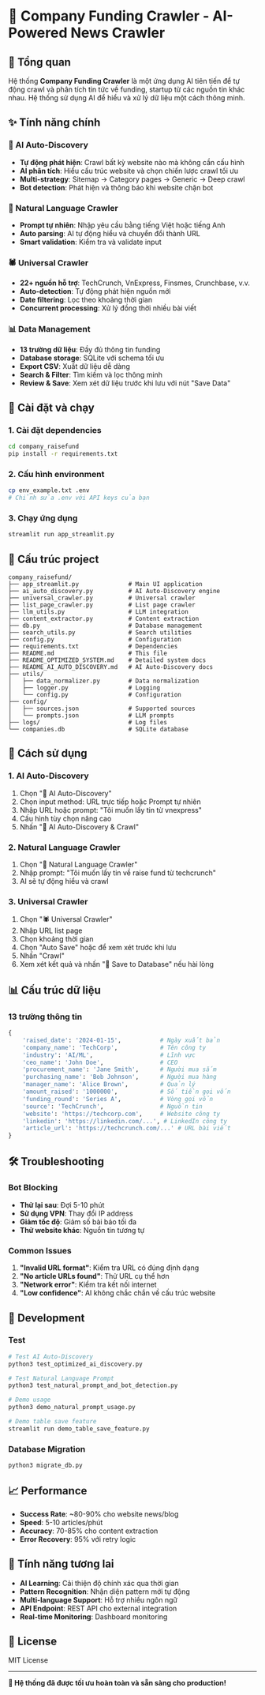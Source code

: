 # 🚀 Company Funding Crawler - AI-Powered News Crawler

## 🎯 Tổng quan

Hệ thống **Company Funding Crawler** là một ứng dụng AI tiên tiến để tự động crawl và phân tích tin tức về funding, startup từ các nguồn tin khác nhau. Hệ thống sử dụng AI để hiểu và xử lý dữ liệu một cách thông minh.

## ✨ Tính năng chính

### 🤖 AI Auto-Discovery
- **Tự động phát hiện**: Crawl bất kỳ website nào mà không cần cấu hình
- **AI phân tích**: Hiểu cấu trúc website và chọn chiến lược crawl tối ưu
- **Multi-strategy**: Sitemap → Category pages → Generic → Deep crawl
- **Bot detection**: Phát hiện và thông báo khi website chặn bot

### 🤖 Natural Language Crawler
- **Prompt tự nhiên**: Nhập yêu cầu bằng tiếng Việt hoặc tiếng Anh
- **Auto parsing**: AI tự động hiểu và chuyển đổi thành URL
- **Smart validation**: Kiểm tra và validate input

### 🕷️ Universal Crawler
- **22+ nguồn hỗ trợ**: TechCrunch, VnExpress, Finsmes, Crunchbase, v.v.
- **Auto-detection**: Tự động phát hiện nguồn mới
- **Date filtering**: Lọc theo khoảng thời gian
- **Concurrent processing**: Xử lý đồng thời nhiều bài viết

### 📊 Data Management
- **13 trường dữ liệu**: Đầy đủ thông tin funding
- **Database storage**: SQLite với schema tối ưu
- **Export CSV**: Xuất dữ liệu dễ dàng
- **Search & Filter**: Tìm kiếm và lọc thông minh
- **Review & Save**: Xem xét dữ liệu trước khi lưu với nút "Save Data"

## 🚀 Cài đặt và chạy

### 1. Cài đặt dependencies
```bash
cd company_raisefund
pip install -r requirements.txt
```

### 2. Cấu hình environment
```bash
cp env_example.txt .env
# Chỉnh sửa .env với API keys của bạn
```

### 3. Chạy ứng dụng
```bash
streamlit run app_streamlit.py
```

## 📁 Cấu trúc project

```
company_raisefund/
├── app_streamlit.py              # Main UI application
├── ai_auto_discovery.py          # AI Auto-Discovery engine
├── universal_crawler.py          # Universal crawler
├── list_page_crawler.py          # List page crawler
├── llm_utils.py                  # LLM integration
├── content_extractor.py          # Content extraction
├── db.py                         # Database management
├── search_utils.py               # Search utilities
├── config.py                     # Configuration
├── requirements.txt              # Dependencies
├── README.md                     # This file
├── README_OPTIMIZED_SYSTEM.md    # Detailed system docs
├── README_AI_AUTO_DISCOVERY.md   # AI Auto-Discovery docs
├── utils/
│   ├── data_normalizer.py        # Data normalization
│   ├── logger.py                 # Logging
│   └── config.py                 # Configuration
├── config/
│   ├── sources.json              # Supported sources
│   └── prompts.json              # LLM prompts
├── logs/                         # Log files
└── companies.db                  # SQLite database
```

## 🎯 Cách sử dụng

### 1. AI Auto-Discovery
1. Chọn "🚀 AI Auto-Discovery"
2. Chọn input method: URL trực tiếp hoặc Prompt tự nhiên
3. Nhập URL hoặc prompt: "Tôi muốn lấy tin từ vnexpress"
4. Cấu hình tùy chọn nâng cao
5. Nhấn "🚀 AI Auto-Discovery & Crawl"

### 2. Natural Language Crawler
1. Chọn "🤖 Natural Language Crawler"
2. Nhập prompt: "Tôi muốn lấy tin về raise fund từ techcrunch"
3. AI sẽ tự động hiểu và crawl

### 3. Universal Crawler
1. Chọn "🕷️ Universal Crawler"
2. Nhập URL list page
3. Chọn khoảng thời gian
4. Chọn "Auto Save" hoặc để xem xét trước khi lưu
5. Nhấn "Crawl"
6. Xem xét kết quả và nhấn "💾 Save to Database" nếu hài lòng

## 📊 Cấu trúc dữ liệu

### 13 trường thông tin
```python
{
    'raised_date': '2024-01-15',           # Ngày xuất bản
    'company_name': 'TechCorp',            # Tên công ty
    'industry': 'AI/ML',                   # Lĩnh vực
    'ceo_name': 'John Doe',                # CEO
    'procurement_name': 'Jane Smith',      # Người mua sắm
    'purchasing_name': 'Bob Johnson',      # Người mua hàng
    'manager_name': 'Alice Brown',         # Quản lý
    'amount_raised': '1000000',            # Số tiền gọi vốn
    'funding_round': 'Series A',           # Vòng gọi vốn
    'source': 'TechCrunch',                # Nguồn tin
    'website': 'https://techcorp.com',     # Website công ty
    'linkedin': 'https://linkedin.com/...', # LinkedIn công ty
    'article_url': 'https://techcrunch.com/...' # URL bài viết
}
```

## 🛠️ Troubleshooting

### Bot Blocking
- **Thử lại sau**: Đợi 5-10 phút
- **Sử dụng VPN**: Thay đổi IP address
- **Giảm tốc độ**: Giảm số bài báo tối đa
- **Thử website khác**: Nguồn tin tương tự

### Common Issues
1. **"Invalid URL format"**: Kiểm tra URL có đúng định dạng
2. **"No article URLs found"**: Thử URL cụ thể hơn
3. **"Network error"**: Kiểm tra kết nối internet
4. **"Low confidence"**: AI không chắc chắn về cấu trúc website

## 🔧 Development

### Test
```bash
# Test AI Auto-Discovery
python3 test_optimized_ai_discovery.py

# Test Natural Language Prompt
python3 test_natural_prompt_and_bot_detection.py

# Demo usage
python3 demo_natural_prompt_usage.py

# Demo table save feature
streamlit run demo_table_save_feature.py
```

### Database Migration
```bash
python3 migrate_db.py
```

## 📈 Performance

- **Success Rate**: ~80-90% cho website news/blog
- **Speed**: 5-10 articles/phút
- **Accuracy**: 70-85% cho content extraction
- **Error Recovery**: 95% với retry logic

## 🔮 Tính năng tương lai

- **AI Learning**: Cải thiện độ chính xác qua thời gian
- **Pattern Recognition**: Nhận diện pattern mới tự động
- **Multi-language Support**: Hỗ trợ nhiều ngôn ngữ
- **API Endpoint**: REST API cho external integration
- **Real-time Monitoring**: Dashboard monitoring

## 📝 License

MIT License

---

**🎉 Hệ thống đã được tối ưu hoàn toàn và sẵn sàng cho production!**
